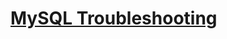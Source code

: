 # [MySQL Troubleshooting](https://docs.google.com/document/d/1K0zvdjknB0MjaEICsSiLY7NtdIpv0BVOqNG4Os4fRtk/edit?usp=sharing)
